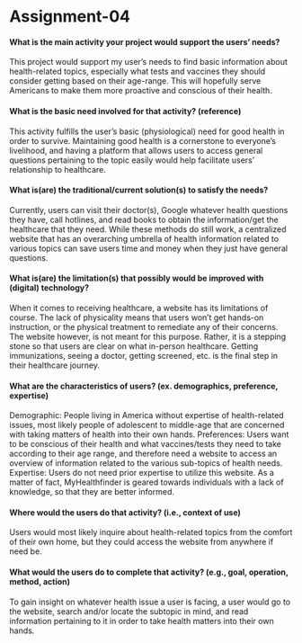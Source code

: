 # Assignment-04

#### What is the main activity your project would support the users’ needs?
This project would support my user’s needs to find basic information about health-related topics, especially what tests and vaccines they should consider getting based on their age-range. This will hopefully serve Americans to make them more proactive and conscious of their health. 

#### What is the basic need involved for that activity? (reference)
This activity fulfills the user’s basic (physiological) need for good health in order to survive. Maintaining good health is a cornerstone to everyone’s livelihood, and having a platform that allows users to access general questions pertaining to the topic easily would help facilitate users’ relationship to healthcare. 

#### What is(are) the traditional/current solution(s) to satisfy the needs?
Currently, users can visit their doctor(s), Google whatever health questions they have, call hotlines, and read books to obtain the information/get the healthcare that they need. While these methods do still work, a centralized website that has an overarching umbrella of health information related to various topics can save users time and money when they just have general questions. 

#### What is(are) the limitation(s) that possibly would be improved with (digital) technology?
When it comes to receiving healthcare, a website has its limitations of course. The lack of physicality means that users won’t get hands-on instruction, or the physical treatment to remediate any of their concerns. The website however, is not meant for this purpose. Rather, it is a stepping stone so that users are clear on what in-person healthcare. Getting immunizations, seeing a doctor, getting screened, etc. is the final step in their healthcare journey. 

#### What are the characteristics of users? (ex. demographics, preference, expertise) 
Demographic: People living in America without expertise of health-related issues, most likely people of adolescent to middle-age that are concerned with taking matters of health into their own hands. 
Preferences: Users want to be conscious of their health and what vaccines/tests they need to take according to their age range, and therefore need a website to access an overview of information related to the various sub-topics of health needs. 
Expertise: Users do not need prior expertise to utilize this website. As a matter of fact, MyHealthfinder is geared towards individuals with a lack of knowledge, so that they are better informed.

#### Where would the users do that activity? (i.e., context of use)
Users would most likely inquire about health-related topics from the comfort of their own home, but they could access the website from anywhere if need be. 

#### What would the users do to complete that activity? (e.g., goal, operation, method, action)
To gain insight on whatever health issue a user is facing, a user would go to the website, search and/or locate the subtopic in mind, and read information pertaining to it in order to take health matters into their own hands. 
